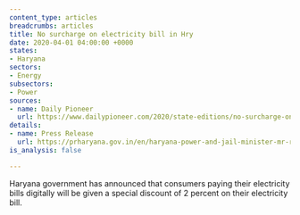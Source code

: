 ```yaml
---
content_type: articles
breadcrumbs: articles
title: No surcharge on electricity bill in Hry
date: 2020-04-01 04:00:00 +0000
states:
- Haryana
sectors:
- Energy
subsectors:
- Power
sources:
- name: Daily Pioneer
  url: https://www.dailypioneer.com/2020/state-editions/no-surcharge-on-electricity-bill-in-hry.html
details:
- name: Press Release
  url: https://prharyana.gov.in/en/haryana-power-and-jail-minister-mr-ranjit-singh-said-that-due-to-the-corona-virus-epidemic-allcash
is_analysis: false

---
```

Haryana government has announced that consumers paying their electricity bills digitally will be given a special discount of 2 percent on their electricity bill.